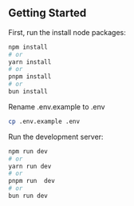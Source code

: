 ## Getting Started

First, run the install node packages:

```bash
npm install
# or
yarn install
# or
pnpm install
# or
bun install
```
Rename .env.example to .env
```bash 
cp .env.example .env 
```
Run the development server:

```bash
npm run dev
# or
yarn run dev
# or
pnpm run  dev
# or
bun run dev
```